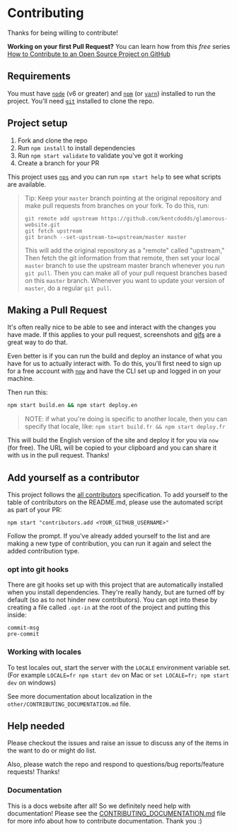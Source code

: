 # Contributing

Thanks for being willing to contribute!

**Working on your first Pull Request?** You can learn how from this *free* series
[How to Contribute to an Open Source Project on GitHub][egghead]

## Requirements

You must have [`node`](https://nodejs.org/) (v6 or greater) and
[`npm`](https://www.npmjs.com/) (or [`yarn`](https://yarnpkg.com/en/))
installed to run the project. You'll need [`git`](https://git-scm.com/)
installed to clone the repo.

## Project setup

1. Fork and clone the repo
2. Run `npm install` to install dependencies
3. Run `npm start validate` to validate you've got it working
4. Create a branch for your PR

This project uses [`nps`][nps] and you can run `npm start help` to see what scripts are available.

> Tip: Keep your `master` branch pointing at the original repository and make
> pull requests from branches on your fork. To do this, run:
>
> ```
> git remote add upstream https://github.com/kentcdodds/glamorous-website.git
> git fetch upstream
> git branch --set-upstream-to=upstream/master master
> ```
>
> This will add the original repository as a "remote" called "upstream,"
> Then fetch the git information from that remote, then set your local `master`
> branch to use the upstream master branch whenever you run `git pull`.
> Then you can make all of your pull request branches based on this `master`
> branch. Whenever you want to update your version of `master`, do a regular
> `git pull`.

## Making a Pull Request

It's often really nice to be able to see and interact with the changes you have
made. If this applies to your pull request, screenshots and
[gifs](http://www.cockos.com/licecap/) are a great way to do that.

Even better is if you can run the build and deploy an instance of what you have
for us to actually interact with. To do this, you'll first need to sign up for a
free account with [`now`](https://zeit.co/now) and have the CLI set up and
logged in on your machine.

Then run this:

```sh
npm start build.en && npm start deploy.en
```

> NOTE: if what you're doing is specific to another locale, then you can specify
> that locale, like: `npm start build.fr && npm start deploy.fr`

This will build the English version of the site and deploy it for you via `now`
(for free). The URL will be copied to your clipboard and you can share it with
us in the pull request. Thanks!

## Add yourself as a contributor

This project follows the [all contributors][all-contributors] specification. To add yourself to the table of
contributors on the README.md, please use the automated script as part of your PR:

```console
npm start "contributors.add <YOUR_GITHUB_USERNAME>"
```

Follow the prompt. If you've already added yourself to the list and are making a new type of contribution, you can run
it again and select the added contribution type.

### opt into git hooks

There are git hooks set up with this project that are automatically installed when you install dependencies. They're
really handy, but are turned off by default (so as to not hinder new contributors). You can opt into these by creating
a file called `.opt-in` at the root of the project and putting this inside:

```
commit-msg
pre-commit
```

### Working with locales

To test locales out, start the server with the `LOCALE` environment variable
set. (For example `LOCALE=fr npm start dev` on Mac or
`set LOCALE=fr; npm start dev` on windows)

See more documentation about localization in the
`other/CONTRIBUTING_DOCUMENTATION.md` file.

## Help needed

Please checkout the issues and raise an issue to discuss
any of the items in the want to do or might do list.

Also, please watch the repo and respond to questions/bug reports/feature requests! Thanks!

### Documentation

This is a docs website after all! So we definitely need help with documentation!
Please see the [CONTRIBUTING_DOCUMENTATION.md][docs-docs] file for more info
about how to contribute documentation. Thank you :)

[egghead]: https://egghead.io/series/how-to-contribute-to-an-open-source-project-on-github
[semantic-release]: https://npmjs.com/package/semantic-release
[convention]: https://github.com/conventional-changelog/conventional-changelog-angular/blob/ed32559941719a130bb0327f886d6a32a8cbc2ba/convention.md
[all-contributors]: https://github.com/kentcdodds/all-contributors
[ROADMAP]: ./other/ROADMAP.md
[nps]: https://npmjs.com/package/nps
[docs-docs]: ./other/CONTRIBUTING_DOCUMENTATION.md

